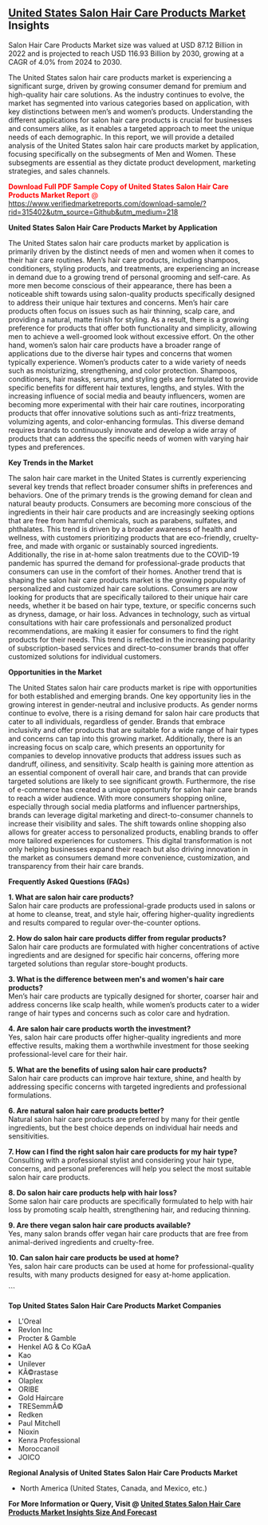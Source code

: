 <h2><a href="https://www.verifiedmarketreports.com/download-sample/?rid=315402&amp;utm_source=Github&amp;utm_medium=218" target="_blank">United States Salon Hair Care Products Market</a> Insights</h2><p>Salon Hair Care Products Market size was valued at USD 87.12 Billion in 2022 and is projected to reach USD 116.93 Billion by 2030, growing at a CAGR of 4.0% from 2024 to 2030.</p><p> <p>The United States salon hair care products market is experiencing a significant surge, driven by growing consumer demand for premium and high-quality hair care solutions. As the industry continues to evolve, the market has segmented into various categories based on application, with key distinctions between men’s and women’s products. Understanding the different applications for salon hair care products is crucial for businesses and consumers alike, as it enables a targeted approach to meet the unique needs of each demographic. In this report, we will provide a detailed analysis of the United States salon hair care products market by application, focusing specifically on the subsegments of Men and Women. These subsegments are essential as they dictate product development, marketing strategies, and sales channels. <p><span class=""><span style="color: #ff0000;"><strong>Download Full PDF Sample Copy of United States Salon Hair Care Products Market Report</strong> @ </span><a href="https://www.verifiedmarketreports.com/download-sample/?rid=315402&amp;utm_source=Github&amp;utm_medium=218" target="_blank">https://www.verifiedmarketreports.com/download-sample/?rid=315402&amp;utm_source=Github&amp;utm_medium=218</a></span></p> </p> <p><strong>United States Salon Hair Care Products Market by Application</strong></p> <p>The United States salon hair care products market by application is primarily driven by the distinct needs of men and women when it comes to their hair care routines. Men’s hair care products, including shampoos, conditioners, styling products, and treatments, are experiencing an increase in demand due to a growing trend of personal grooming and self-care. As more men become conscious of their appearance, there has been a noticeable shift towards using salon-quality products specifically designed to address their unique hair textures and concerns. Men’s hair care products often focus on issues such as hair thinning, scalp care, and providing a natural, matte finish for styling. As a result, there is a growing preference for products that offer both functionality and simplicity, allowing men to achieve a well-groomed look without excessive effort. On the other hand, women’s salon hair care products have a broader range of applications due to the diverse hair types and concerns that women typically experience. Women’s products cater to a wide variety of needs such as moisturizing, strengthening, and color protection. Shampoos, conditioners, hair masks, serums, and styling gels are formulated to provide specific benefits for different hair textures, lengths, and styles. With the increasing influence of social media and beauty influencers, women are becoming more experimental with their hair care routines, incorporating products that offer innovative solutions such as anti-frizz treatments, volumizing agents, and color-enhancing formulas. This diverse demand requires brands to continuously innovate and develop a wide array of products that can address the specific needs of women with varying hair types and preferences. <p><strong>Key Trends in the Market</strong></p> <p>The salon hair care market in the United States is currently experiencing several key trends that reflect broader consumer shifts in preferences and behaviors. One of the primary trends is the growing demand for clean and natural beauty products. Consumers are becoming more conscious of the ingredients in their hair care products and are increasingly seeking options that are free from harmful chemicals, such as parabens, sulfates, and phthalates. This trend is driven by a broader awareness of health and wellness, with customers prioritizing products that are eco-friendly, cruelty-free, and made with organic or sustainably sourced ingredients. Additionally, the rise in at-home salon treatments due to the COVID-19 pandemic has spurred the demand for professional-grade products that consumers can use in the comfort of their homes. Another trend that is shaping the salon hair care products market is the growing popularity of personalized and customized hair care solutions. Consumers are now looking for products that are specifically tailored to their unique hair care needs, whether it be based on hair type, texture, or specific concerns such as dryness, damage, or hair loss. Advances in technology, such as virtual consultations with hair care professionals and personalized product recommendations, are making it easier for consumers to find the right products for their needs. This trend is reflected in the increasing popularity of subscription-based services and direct-to-consumer brands that offer customized solutions for individual customers. <p><strong>Opportunities in the Market</strong></p> <p>The United States salon hair care products market is ripe with opportunities for both established and emerging brands. One key opportunity lies in the growing interest in gender-neutral and inclusive products. As gender norms continue to evolve, there is a rising demand for salon hair care products that cater to all individuals, regardless of gender. Brands that embrace inclusivity and offer products that are suitable for a wide range of hair types and concerns can tap into this growing market. Additionally, there is an increasing focus on scalp care, which presents an opportunity for companies to develop innovative products that address issues such as dandruff, oiliness, and sensitivity. Scalp health is gaining more attention as an essential component of overall hair care, and brands that can provide targeted solutions are likely to see significant growth. Furthermore, the rise of e-commerce has created a unique opportunity for salon hair care brands to reach a wider audience. With more consumers shopping online, especially through social media platforms and influencer partnerships, brands can leverage digital marketing and direct-to-consumer channels to increase their visibility and sales. The shift towards online shopping also allows for greater access to personalized products, enabling brands to offer more tailored experiences for customers. This digital transformation is not only helping businesses expand their reach but also driving innovation in the market as consumers demand more convenience, customization, and transparency from their hair care brands. <p><strong>Frequently Asked Questions (FAQs)</strong></p> <p><strong>1. What are salon hair care products?</strong><br> Salon hair care products are professional-grade products used in salons or at home to cleanse, treat, and style hair, offering higher-quality ingredients and results compared to regular over-the-counter options.</p> <p><strong>2. How do salon hair care products differ from regular products?</strong><br> Salon hair care products are formulated with higher concentrations of active ingredients and are designed for specific hair concerns, offering more targeted solutions than regular store-bought products.</p> <p><strong>3. What is the difference between men's and women's hair care products?</strong><br> Men’s hair care products are typically designed for shorter, coarser hair and address concerns like scalp health, while women’s products cater to a wider range of hair types and concerns such as color care and hydration.</p> <p><strong>4. Are salon hair care products worth the investment?</strong><br> Yes, salon hair care products offer higher-quality ingredients and more effective results, making them a worthwhile investment for those seeking professional-level care for their hair.</p> <p><strong>5. What are the benefits of using salon hair care products?</strong><br> Salon hair care products can improve hair texture, shine, and health by addressing specific concerns with targeted ingredients and professional formulations.</p> <p><strong>6. Are natural salon hair care products better?</strong><br> Natural salon hair care products are preferred by many for their gentle ingredients, but the best choice depends on individual hair needs and sensitivities.</p> <p><strong>7. How can I find the right salon hair care products for my hair type?</strong><br> Consulting with a professional stylist and considering your hair type, concerns, and personal preferences will help you select the most suitable salon hair care products.</p> <p><strong>8. Do salon hair care products help with hair loss?</strong><br> Some salon hair care products are specifically formulated to help with hair loss by promoting scalp health, strengthening hair, and reducing thinning.</p> <p><strong>9. Are there vegan salon hair care products available?</strong><br> Yes, many salon brands offer vegan hair care products that are free from animal-derived ingredients and cruelty-free.</p> <p><strong>10. Can salon hair care products be used at home?</strong><br> Yes, salon hair care products can be used at home for professional-quality results, with many products designed for easy at-home application.</p> ```</p><p><strong>Top United States Salon Hair Care Products Market Companies</strong></p><div data-test-id=""><p><li>L'Oreal</li><li> Revlon Inc</li><li> Procter & Gamble</li><li> Henkel AG & Co KGaA</li><li> Kao</li><li> Unilever</li><li> KÃ©rastase</li><li> Olaplex</li><li> ORIBE</li><li> Gold Haircare</li><li> TRESemmÃ©</li><li> Redken</li><li> Paul Mitchell</li><li> Nioxin</li><li> Kenra Professional</li><li> Moroccanoil</li><li> JOICO</li></p><div><strong>Regional Analysis of&nbsp;United States Salon Hair Care Products Market</strong></div><ul><li dir="ltr"><p dir="ltr">North America&nbsp;(United States, Canada, and Mexico, etc.)</p></li></ul><p><strong>For More Information or Query, Visit @&nbsp;</strong><strong><a href="https://www.verifiedmarketreports.com/product/salon-hair-care-products-market/?utm_source=Github&amp;utm_medium=218" target="_blank">United States Salon Hair Care Products Market Insights Size And Forecast</a></strong></p></div>
